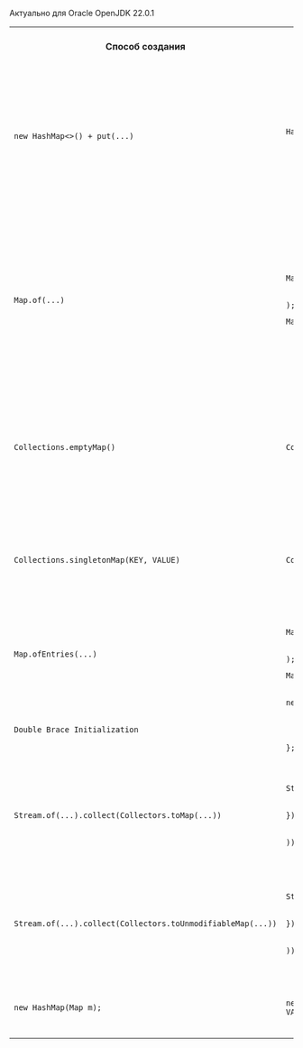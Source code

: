 Актуально для Oracle OpenJDK 22.0.1

<table>
<tr>
<th>Способ создания</th>
<th>Пример кода</th>
<th>Immutable</th>
<th>nullable key</th>
<th>nullable value</th>
<th>Ограничение на число элементов</th>
<th>Ловушки</th>
<th>Под капотом</th>
</tr>

<tr>
<td><code>new HashMap&lt;&gt;() + put(...)</code></td>
<td>
<pre><code>    Map&lt;String, Integer&gt; hashMap = new HashMap&lt;&gt;();
    hashMap.put(KEY1, VALUE1);
    hashMap.put(KEY2, VALUE2);</code></pre>
</td>
<td style="text-align:center;">нет</td>
<td style="text-align:center;">да</td>
<td style="text-align:center;">да</td>
<td style="text-align:center;">≥ 0</td>
<td style="text-align:center;">—</td>
<td>
<pre>
<code>
    Node&lt;K,V&gt;[] table;
</code>
</pre>
<pre>
<code>
    static class Node&lt;K,V&gt; implements Map.Entry&lt;K,V&gt; {
        final int hash;
        final K key;
        V value;
        Node&lt;K,V&gt; next;
        ...
</code>
</pre>
</td>
</tr>

<tr>
<td><code>Map.of(...)</code></td>
<td>
<pre><code>Map.of(
    KEY1, VALUE1,
    KEY2, VALUE2
);</code></pre>
<pre><code>Map.of();</code></pre>
</td>
<td style="text-align:center;">да</td>
<td style="text-align:center;">нет</td>
<td style="text-align:center;">нет</td>
<td style="text-align:center;">[ 0, 10 ]</td>
<td style="text-align:center;"><code>throws IllegalArgumentException if there are any duplicate keys</code></td>
<td>
<pre><code>
    пустая коллекция →  ImmutableCollections.MapN
    1 элемент →         ImmutableCollections.Map1
    ≥ 2 элемента →      ImmutableCollections.MapN
</code>
</pre>

<pre><code>
    ImmutableCollections.Map1 → хранит ключ и значение в отдельных полях: K и V
    ImmutableCollections.MapN → массив [KEY1, VALUE1, KEY2, VALUE2, ...]
</code>
</pre>
</td>
</tr>

<tr>
<td><code>Collections.emptyMap()</code></td>
<td>
<pre><code>Collections.emptyMap();</code></pre>
</td>
<td style="text-align:center;">да</td>
<td style="text-align:center;">—</td>
<td style="text-align:center;">—</td>
<td style="text-align:center;">0</td>
<td style="text-align:center;">не все операции модификации бросают <code>UnsupportedOperationException</code></td>
<td>
<pre><code>public class Collections {
    // ничего не хранит, вычисляет налету
    private static class EmptyMap&lt;K,V&gt; extends AbstractMap&lt;K,V&gt; implements Serializable
    ...
}</code></pre>
</td>
</tr>

<tr>
<td><code>Collections.singletonMap(KEY, VALUE)</code></td>
<td>
<pre><code>Collections.singletonMap(KEY, VALUE);</code></pre>
</td>
<td style="text-align:center;">да</td>
<td style="text-align:center;">да</td>
<td style="text-align:center;">да</td>
<td style="text-align:center;">1</td>
<td style="text-align:center;">не все операции модификации бросают <code>UnsupportedOperationException</code></td>
<td>
<pre><code>public class Collections {
    // хранит ключ и значение в отдельных полях: K и V
    private static class SingletonMap&lt;K,V&gt; extends AbstractMap&lt;K,V&gt; implements Serializable
    ...
}</code></pre>
</td>
</tr>

<tr>
<td><code>Map.ofEntries(...)</code></td>
<td>
<pre><code>Map.ofEntries(
    Map.entry(KEY1, VALUE1),
    Map.entry(KEY2, VALUE2)
);</code></pre>

<pre><code>Map.ofEntries();</code></pre>
</td>
<td style="text-align:center;">да</td>
<td style="text-align:center;">нет</td>
<td style="text-align:center;">нет</td>
<td style="text-align:center;">≥ 0</td>
<td style="text-align:center;"><code>throws IllegalArgumentException if there are any duplicate keys</code></td>
<td style="text-align:center;">
Аналогично <code>Map.of(...)</code>
</td>
</tr>

<tr>
<td>

<code>
Double Brace Initialization
</code>


</td>
<td>
<pre><code>new HashMap&lt;&gt;() {
    {
        put(KEY1, VALUE1);
        put(KEY2, VALUE2);
    }
};</code></pre>
</td>
<td style="text-align:center;">нет</td>
<td style="text-align:center;">да</td>
<td style="text-align:center;">да</td>
<td style="text-align:center;">≥ 0</td>
<td style="text-align:center;"><a href="https://blog.jooq.org/dont-be-clever-the-double-curly-braces-anti-pattern/">Возможные проблемы с производительностью, утечками памяти и сериализацией</a></td>
<td style="text-align:center;">
<a href="https://blog.jooq.org/dont-be-clever-the-double-curly-braces-anti-pattern/">Анонимный класс с блоком инициализации экземпляра</a>
</td>
</tr>

<tr>
<td><code>Stream.of(...).collect(Collectors.toMap(...))</code></td>
<td>
<pre><code>Stream.of(new Object[][] {
    { KEY1, VALUE1 },
    { KEY2, VALUE2 },
}).collect(Collectors.toMap(
    data -> (String) data[0],
    data -> (Integer) data[1]
));</code></pre>
</td>
<td style="text-align:center;">нет</td>
<td style="text-align:center;">да</td>
<td style="text-align:center;">нет</td>
<td style="text-align:center;">≥ 0</td>
<td>
<pre><code>If the mapped keys contain duplicates (according to Object.equals(Object)),
an IllegalStateException is thrown when the collection operation is performed.
Use toUnmodifiableMap(Function, Function, BinaryOperator) to handle merging.</code></pre>
</td>
<td style="text-align:center;">
<code>HashMap::new</code>
</td>
</tr>

<tr>
<td><code>Stream.of(...).collect(Collectors.toUnmodifiableMap(...))</code></td>
<td>
<pre><code>Stream.of(new Object[][] {
    { KEY1, VALUE1 },
    { KEY2, VALUE2 },
}).collect(Collectors.toUnmodifiableMap(
    data -> (String) data[0],
    data -> (Integer) data[1]
));</code></pre>
</td>
<td style="text-align:center;">да</td>
<td style="text-align:center;">нет</td>
<td style="text-align:center;">нет</td>
<td style="text-align:center;">≥ 0</td>
<td>
<pre><code>If the mapped keys contain duplicates (according to Object.equals(Object)),
an IllegalStateException is thrown when the collection operation is performed.
Use toUnmodifiableMap(Function, Function, BinaryOperator) to handle merging.</code></pre>
</td>
<td style="text-align:center;">
<code>Map.ofEntries(...)</code>
</td>
</tr>

<tr>
<td><code>new HashMap(Map<? extends K, ? extends V> m);</code></td>
<td>
<pre><code>new HashMap<>(Map.of(KEY1, VALUE1, KEY2, VALUE2));</code></pre>
</td>
<td style="text-align:center;">нет</td>
<td style="text-align:center;">на этапе работы конструктора зависит от <code>m</code>, после — да</td>
<td style="text-align:center;">на этапе работы конструктора зависит от <code>m</code>, после — да</td>
<td style="text-align:center;">на этапе работы конструктора зависит от <code>m</code>, после ≥ 0</td>
<td style="text-align:center;">
на этапе работы конструктора зависит от <code>m</code>, после — нет
</td>
<td style="text-align:center;">
копируем элементы из <code>m</code>
</td>
</tr>

</table>
